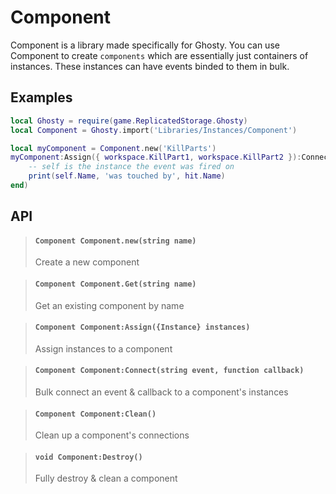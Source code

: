 # Component
Component is a library made specifically for Ghosty. You can use Component to create `components` which are essentially just containers of instances. These instances can have events binded to them in bulk.

## Examples
```lua
local Ghosty = require(game.ReplicatedStorage.Ghosty)
local Component = Ghosty.import('Libraries/Instances/Component')

local myComponent = Component.new('KillParts')
myComponent:Assign({ workspace.KillPart1, workspace.KillPart2 }):Connect('Touched', function(self, hit)
    -- self is the instance the event was fired on
    print(self.Name, 'was touched by', hit.Name)
end)
```

## API
> #### `Component Component.new(string name)`
> Create a new component

> #### `Component Component.Get(string name)`
> Get an existing component by name

> #### `Component Component:Assign({Instance} instances)`
> Assign instances to a component

> #### `Component Component:Connect(string event, function callback)`
> Bulk connect an event & callback to a component's instances

> #### `Component Component:Clean()`
> Clean up a component's connections

> #### `void Component:Destroy()`
> Fully destroy & clean a component